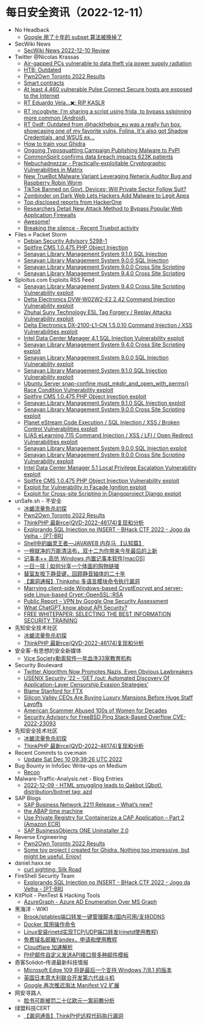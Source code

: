 # 每日安全资讯（2022-12-11）

- No Headback
  - [Google 用了十年的 subset 算法被换掉了](http://xargin.com/google-rocksteadier-subset/)
- SecWiki News
  - [SecWiki News 2022-12-10 Review](http://www.sec-wiki.com/?2022-12-10)
- Twitter @Nicolas Krassas
  - [Air-gapped PCs vulnerable to data theft via power supply radiation](https://twitter.com/Dinosn/status/1601638803164528641)
  - [HTB: Outdated](https://twitter.com/Dinosn/status/1601633620862828545)
  - [Pwn2Own Toronto 2022 Results](https://twitter.com/Dinosn/status/1601633521470410752)
  - [Smart contracts](https://twitter.com/Dinosn/status/1601633289781248001)
  - [At least 4,460 vulnerable Pulse Connect Secure hosts are exposed to the Internet](https://twitter.com/Dinosn/status/1601632785600348160)
  - [RT Eduardo Vela…✖️: RIP KASLR](https://twitter.com/sirdarckcat/status/1601622865623019521)
  - [RT incogbyte: I'm sharing a script using frida, to bypass sslpinning more common (Android).](https://twitter.com/incogbyte/status/1601597294910263296)
  - [RT 0xdf: Outdated from @hackthebox_eu was a really fun box, showcasing one of my favorite vulns, Folina. It's also got Shadow Credentials, and WSUS ex...](https://twitter.com/0xdf_/status/1601592744929009665)
  - [How to train your Ghidra](https://twitter.com/Dinosn/status/1601592082162159618)
  - [Ongoing Typosquatting Campaign Publishing Malware to PyPI](https://twitter.com/Dinosn/status/1601591953942286339)
  - [CommonSpirit confirms data breach impacts 623K patients](https://twitter.com/Dinosn/status/1601591895289139201)
  - [Nebuchadnezzar - Practically-exploitable Cryptographic Vulnerabilities in Matrix](https://twitter.com/Dinosn/status/1601591861499420672)
  - [New TrueBot Malware Variant Leveraging Netwrix Auditor Bug and Raspberry Robin Worm](https://twitter.com/Dinosn/status/1601503692930580481)
  - [TikTok Banned on Govt. Devices; Will Private Sector Follow Suit?](https://twitter.com/Dinosn/status/1601503219464605696)
  - [Zombinder on Dark Web Lets Hackers Add Malware to Legit Apps](https://twitter.com/Dinosn/status/1601503139374731264)
  - [Top disclosed reports from HackerOne](https://twitter.com/Dinosn/status/1601494488605941760)
  - [Researchers Detail New Attack Method to Bypass Popular Web Application Firewalls](https://twitter.com/Dinosn/status/1601486927021998080)
  - [Awesome!](https://twitter.com/Dinosn/status/1601458949093740544)
  - [Breaking the silence - Recent Truebot activity](https://twitter.com/Dinosn/status/1601446528560033795)
- Files ≈ Packet Storm
  - [Debian Security Advisory 5298-1](https://packetstormsecurity.com/files/170187/dsa-5298-1.txt)
  - [Spitfire CMS 1.0.475 PHP Object Injection](https://packetstormsecurity.com/files/170186/ZSL-2022-5720.txt)
  - [Senayan Library Management System 9.1.0 SQL Injection](https://packetstormsecurity.com/files/170185/slms910-sql.txt)
  - [Senayan Library Management System 9.0.0 SQL Injection](https://packetstormsecurity.com/files/170184/slms900-sql.txt)
  - [Senayan Library Management System 9.0.0 Cross Site Scripting](https://packetstormsecurity.com/files/170183/slms900-xss.txt)
  - [Senayan Library Management System 9.4.0 Cross Site Scripting](https://packetstormsecurity.com/files/170182/slms940-xss.txt)
- Sploitus.com Exploits RSS Feed
  - [Senayan Library Management System 9.4.0 Cross Site Scripting Vulnerability exploit](https://sploitus.com/exploit?id=1337DAY-ID-38104&utm_source=rss&utm_medium=rss)
  - [Delta Electronics DVW-W02W2-E2 2.42 Command Injection Vulnerability exploit](https://sploitus.com/exploit?id=1337DAY-ID-38094&utm_source=rss&utm_medium=rss)
  - [Zhuhai Suny Technology ESL Tag Forgery / Replay Attacks Vulnerability exploit](https://sploitus.com/exploit?id=1337DAY-ID-38097&utm_source=rss&utm_medium=rss)
  - [Delta Electronics DX-2100-L1-CN 1.5.0.10 Command Injection / XSS Vulnerabilities exploit](https://sploitus.com/exploit?id=1337DAY-ID-38093&utm_source=rss&utm_medium=rss)
  - [Intel Data Center Manager 4.1 SQL Injection Vulnerability exploit](https://sploitus.com/exploit?id=1337DAY-ID-38099&utm_source=rss&utm_medium=rss)
  - [Senayan Library Management System 9.4.0 Cross Site Scripting exploit](https://sploitus.com/exploit?id=PACKETSTORM:170182&utm_source=rss&utm_medium=rss)
  - [Senayan Library Management System 9.0.0 SQL Injection Vulnerability exploit](https://sploitus.com/exploit?id=1337DAY-ID-38102&utm_source=rss&utm_medium=rss)
  - [Senayan Library Management System 9.1.0 SQL Injection Vulnerability exploit](https://sploitus.com/exploit?id=1337DAY-ID-38103&utm_source=rss&utm_medium=rss)
  - [Ubuntu Server snap-confine must_mkdir_and_open_with_perms() Race Condition Vulnerability exploit](https://sploitus.com/exploit?id=1337DAY-ID-38096&utm_source=rss&utm_medium=rss)
  - [Spitfire CMS 1.0.475 PHP Object Injection exploit](https://sploitus.com/exploit?id=PACKETSTORM:170186&utm_source=rss&utm_medium=rss)
  - [Senayan Library Management System 9.1.0 SQL Injection exploit](https://sploitus.com/exploit?id=PACKETSTORM:170185&utm_source=rss&utm_medium=rss)
  - [Senayan Library Management System 9.0.0 Cross Site Scripting exploit](https://sploitus.com/exploit?id=PACKETSTORM:170183&utm_source=rss&utm_medium=rss)
  - [Planet eStream Code Execution / SQL Injection / XSS / Broken Control Vulnerabilities exploit](https://sploitus.com/exploit?id=1337DAY-ID-38095&utm_source=rss&utm_medium=rss)
  - [ILIAS eLearning 7.15 Command Injection / XSS / LFI / Open Redirect Vulnerabilities exploit](https://sploitus.com/exploit?id=1337DAY-ID-38100&utm_source=rss&utm_medium=rss)
  - [Senayan Library Management System 9.0.0 SQL Injection exploit](https://sploitus.com/exploit?id=PACKETSTORM:170184&utm_source=rss&utm_medium=rss)
  - [Senayan Library Management System 9.0.0 Cross Site Scripting Vulnerability exploit](https://sploitus.com/exploit?id=1337DAY-ID-38101&utm_source=rss&utm_medium=rss)
  - [Intel Data Center Manager 5.1 Local Privilege Escalation Vulnerability exploit](https://sploitus.com/exploit?id=1337DAY-ID-38098&utm_source=rss&utm_medium=rss)
  - [Spitfire CMS 1.0.475 PHP Object Injection Vulnerability exploit](https://sploitus.com/exploit?id=1337DAY-ID-38105&utm_source=rss&utm_medium=rss)
  - [Exploit for Vulnerability in Facade Ignition exploit](https://sploitus.com/exploit?id=7495BDC7-BA22-5D7D-92B8-B3FD263480F9&utm_source=rss&utm_medium=rss)
  - [Exploit for Cross-site Scripting in Djangoproject Django exploit](https://sploitus.com/exploit?id=9D3A68FD-B5DE-5F05-BE99-1CEB49A5900E&utm_source=rss&utm_medium=rss)
- unSafe.sh - 不安全
  - [冰蝎流量免杀初探](https://buaq.net/go-139513.html)
  - [Pwn2Own Toronto 2022 Results](https://buaq.net/go-139472.html)
  - [ThinkPHP 最新rce(QVD-2022-46174)复现和分析](https://buaq.net/go-139514.html)
  - [Explorando SQL Injection no INSERT - BHack CTF 2022 - Jogo da Velha - [PT-BR]](https://buaq.net/go-139468.html)
  - [Shell中的幽灵王者—JAVAWEB 内存马 【认知篇】](https://buaq.net/go-139453.html)
  - [一擦就净的万能清洁布，双十二为你带来今年最后的上新](https://buaq.net/go-139454.html)
  - [记事本++ 高仿 Windows 内置记事本软件[macOS]](https://buaq.net/go-139456.html)
  - [一日一技 | 如何分享一个体面的购物链接](https://buaq.net/go-139455.html)
  - [替室友按下静音键，回顾静音轴体的二十年](https://buaq.net/go-139450.html)
  - [【漏洞通报】Thinkphp 多语言模块命令执行漏洞](https://buaq.net/go-139402.html)
  - [Marrying client-side Windows-based CryptEncrypt and server-side,Linux-based  Crypt::OpenSSL::RSA](https://buaq.net/go-139430.html)
  - [Public Report – VPN by Google One Security Assessment](https://buaq.net/go-139417.html)
  - [What ChatGPT know about API Security?](https://buaq.net/go-139418.html)
  - [FREE WHITEPAPER: SELECTING THE BEST INFORMATION SECURITY TRAINING](https://buaq.net/go-139411.html)
- 先知安全技术社区
  - [冰蝎流量免杀初探](https://xz.aliyun.com/t/11942)
  - [ThinkPHP 最新rce(QVD-2022-46174)复现和分析](https://xz.aliyun.com/t/11940)
- 安全客-有思想的安全新媒体
  - [Vice Society勒索软件一年血洗33家教育机构](https://www.anquanke.com/post/id/284225)
- Security Boulevard
  - [Twitter Algorithm Now Promotes Nazis, Even Obvious Lawbreakers](https://securityboulevard.com/2022/12/twitter-algorithm-now-promotes-nazis-even-obvious-lawbreakers/)
  - [USENIX Security ’22 – ‘GET /out: Automated Discovery Of Application-Layer Censorship Evasion Strategies’](https://securityboulevard.com/2022/12/usenix-security-22-get-out-automated-discovery-of-application-layer-censorship-evasion-strategies/)
  - [Blame Stanford for FTX](https://securityboulevard.com/2022/12/blame-stanford-for-ftx/)
  - [Silicon Valley CEOs Are Buying Luxury Mansions Before Huge Staff Layoffs](https://securityboulevard.com/2022/12/silicon-valley-ceos-are-buying-luxury-mansions-before-huge-staff-layoffs/)
  - [American Scammer Abused 100s of Women for Decades](https://securityboulevard.com/2022/12/american-scammer-abused-100s-of-women-for-decades/)
  - [Security Advisory for FreeBSD Ping Stack-Based Overflow CVE-2022-23093](https://securityboulevard.com/2022/12/security-advisory-for-freebsd-ping-stack-based-overflow-cve-2022-23093/)
- 先知安全技术社区
  - [冰蝎流量免杀初探](https://xz.aliyun.com/t/11942)
  - [ThinkPHP 最新rce(QVD-2022-46174)复现和分析](https://xz.aliyun.com/t/11940)
- Recent Commits to cve:main
  - [Update Sat Dec 10 09:39:26 UTC 2022](https://github.com/trickest/cve/commit/69b28771ff991b5e260c9a92e3c6d8c3d236e28a)
- Bug Bounty in InfoSec Write-ups on Medium
  - [Recon](https://infosecwriteups.com/recon-98cf42e60eff?source=rss----7b722bfd1b8d--bug_bounty)
- Malware-Traffic-Analysis.net - Blog Entries
  - [2022-12-09 - HTML smuggling leads to Qakbot (Qbot), distribution/botnet tag: azd](https://www.malware-traffic-analysis.net/2022/12/09/index.html)
- SAP Blogs
  - [SAP Business Network 2211 Release – What’s new?](https://blogs.sap.com/2022/12/10/sap-business-network-2211-release-whats-new/)
  - [the ABAP time machine](https://blogs.sap.com/2022/12/10/the-abap-time-machine/)
  - [Use Private Registry for Containerize a CAP Application – Part 2 (Amazon ECR)](https://blogs.sap.com/2022/12/10/use-private-registry-for-containerize-a-cap-application-part-2-amazon-ecr/)
  - [SAP BusinessObjects ONE Uninstaller 2.0](https://blogs.sap.com/2022/12/10/sap-businessobjects-one-uninstaller-2.0/)
- Reverse Engineering
  - [Pwn2Own Toronto 2022 Results](https://www.reddit.com/r/ReverseEngineering/comments/zhuj6k/pwn2own_toronto_2022_results/)
  - [Some toy project I created for Ghidra. Nothing too impressive, but might be useful. Enjoy!](https://www.reddit.com/r/ReverseEngineering/comments/zhxqz3/some_toy_project_i_created_for_ghidra_nothing_too/)
- daniel.haxx.se
  - [curl sighting: Silk Road](https://daniel.haxx.se/blog/2022/12/10/curl-sighting-silk-road/)
- FireShell Security Team
  - [Explorando SQL Injection no INSERT - BHack CTF 2022 - Jogo da Velha - [PT-BR]](https://fireshellsecurity.team/bhack2022-jogo-da-velha/)
- KitPloit - PenTest & Hacking Tools
  - [AzureGraph - Azure AD Enumeration Over MS Graph](http://www.kitploit.com/2022/12/azuregraph-azure-ad-enumeration-over-ms.html)
- 黑海洋 - WIKI
  - [Brook/iptables端口转发一键管理脚本/国内可用/支持DDNS](https://blog.upx8.com/3146)
  - [Docker 常用操作命令](https://blog.upx8.com/3145)
  - [Linux安装rinetd实现TCP/UDP端口转发(rinetd使用教程)](https://blog.upx8.com/3144)
  - [免费域名邮箱Yandex，申请和使用教程](https://blog.upx8.com/3143)
  - [Cloudflare 加速解析](https://blog.upx8.com/3142)
  - [PHP邮件自定义发送API接口带多种邮件模板](https://blog.upx8.com/3141)
- 奇客Solidot–传递最新科技情报
  - [Microsoft Edge 109 将是最后一个支持 Windows 7/8.1 的版本](https://www.solidot.org/story?sid=73617)
  - [英国日本意大利联合开发第六代战斗机](https://www.solidot.org/story?sid=73616)
  - [Google 再次推迟淘汰 Manifest V2 扩展](https://www.solidot.org/story?sid=73615)
- 网安寻路人
  - [脸书可能被罚二十亿欧元一案前瞻分析](https://mp.weixin.qq.com/s?__biz=MzIxODM0NDU4MQ==&mid=2247497214&idx=1&sn=9acd1cc9a4e2d1ba8b4605ac708fd5e5&chksm=97e94814a09ec10277c0d755e1789dbfc76494860202f3454b603fbc2c7eac78e9ed91510e70&scene=58&subscene=0#rd)
- 绿盟科技CERT
  - [【漏洞通告】ThinkPHP远程代码执行漏洞](https://mp.weixin.qq.com/s?__biz=Mzk0MjE3ODkxNg==&mid=2247487885&idx=1&sn=58d14a5a85ba194e4fbde5cebd91b1b2&chksm=c2c64686f5b1cf90623db665cdddf6b71670130a643c839a3c4e33c5cf4787c05079dee43cd2&scene=58&subscene=0#rd)
